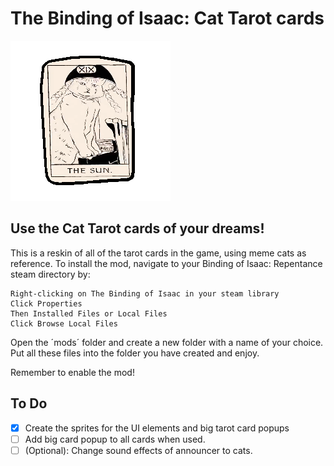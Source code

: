 # The Binding of Isaac: Cat Tarot cards
![The Sun Card reskin](/resources/gfx/ui/giantbook/giantbook_005_tarot.png)
## Use the Cat Tarot cards of your dreams!

This is a reskin of all of the tarot cards in the game, using meme cats as reference. To install the mod, navigate to your Binding of Isaac: Repentance steam directory by:
```
Right-clicking on The Binding of Isaac in your steam library
Click Properties
Then Installed Files or Local Files
Click Browse Local Files
```
Open the ´mods´ folder and create a new folder with a name of your choice.
Put all these files into the folder you have created and enjoy.

Remember to enable the mod!

## To Do
- [x] Create the sprites for the UI elements and big tarot card popups
- [ ] Add big card popup to all cards when used.
- [ ] \(Optional): Change sound effects of announcer to cats.

